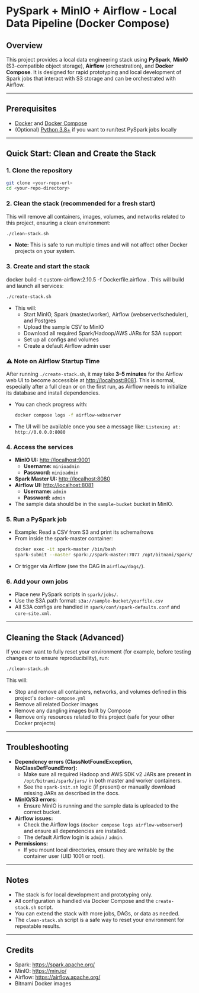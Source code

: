 # PySpark + MinIO + Airflow - Local Data Pipeline (Docker Compose)

## Overview
This project provides a local data engineering stack using **PySpark**, **MinIO** (S3-compatible object storage), **Airflow** (orchestration), and **Docker Compose**. It is designed for rapid prototyping and local development of Spark jobs that interact with S3 storage and can be orchestrated with Airflow.

---

## Prerequisites
- [Docker](https://www.docker.com/get-started) and [Docker Compose](https://docs.docker.com/compose/)
- (Optional) [Python 3.8+](https://www.python.org/) if you want to run/test PySpark jobs locally

---

## Quick Start: Clean and Create the Stack

### 1. **Clone the repository**
```sh
git clone <your-repo-url>
cd <your-repo-directory>
```

### 2. **Clean the stack (recommended for a fresh start)**
This will remove all containers, images, volumes, and networks related to this project, ensuring a clean environment:
```sh
./clean-stack.sh
```
- **Note:** This is safe to run multiple times and will not affect other Docker projects on your system.

### 3. **Create and start the stack**
docker build -t custom-airflow:2.10.5 -f Dockerfile.airflow .
This will build and launch all services:
```sh
./create-stack.sh
```
- This will:
  - Start MinIO, Spark (master/worker), Airflow (webserver/scheduler), and Postgres
  - Upload the sample CSV to MinIO
  - Download all required Spark/Hadoop/AWS JARs for S3A support
  - Set up all configs and volumes
  - Create a default Airflow admin user

### ⚠️ Note on Airflow Startup Time

After running `./create-stack.sh`, it may take **3–5 minutes** for the Airflow web UI to become accessible at [http://localhost:8081](http://localhost:8081). This is normal, especially after a full clean or on the first run, as Airflow needs to initialize its database and install dependencies.

- You can check progress with:
  ```sh
  docker compose logs -f airflow-webserver
  ```
- The UI will be available once you see a message like:
  `Listening at: http://0.0.0.0:8080`

### 4. **Access the services**
- **MinIO UI:** [http://localhost:9001](http://localhost:9001)
  - **Username:** `minioadmin`
  - **Password:** `minioadmin`
- **Spark Master UI:** [http://localhost:8080](http://localhost:8080)
- **Airflow UI:** [http://localhost:8081](http://localhost:8081)
  - **Username:** `admin`
  - **Password:** `admin`
- The sample data should be in the `sample-bucket` bucket in MinIO.

### 5. **Run a PySpark job**
- Example: Read a CSV from S3 and print its schema/rows
- From inside the spark-master container:
  ```sh
  docker exec -it spark-master /bin/bash
  spark-submit --master spark://spark-master:7077 /opt/bitnami/spark/jobs/read_s3_csv.py
  ```
- Or trigger via Airflow (see the DAG in `airflow/dags/`).

### 6. **Add your own jobs**
- Place new PySpark scripts in `spark/jobs/`.
- Use the S3A path format: `s3a://sample-bucket/yourfile.csv`
- All S3A configs are handled in `spark/conf/spark-defaults.conf` and `core-site.xml`.

---

## Cleaning the Stack (Advanced)
If you ever want to fully reset your environment (for example, before testing changes or to ensure reproducibility), run:
```sh
./clean-stack.sh
```
This will:
- Stop and remove all containers, networks, and volumes defined in this project's `docker-compose.yml`
- Remove all related Docker images
- Remove any dangling images built by Compose
- Remove only resources related to this project (safe for your other Docker projects)

---

## Troubleshooting
- **Dependency errors (ClassNotFoundException, NoClassDefFoundError):**
  - Make sure all required Hadoop and AWS SDK v2 JARs are present in `/opt/bitnami/spark/jars/` in both master and worker containers.
  - See the `spark-init.sh` logic (if present) or manually download missing JARs as described in the docs.
- **MinIO/S3 errors:**
  - Ensure MinIO is running and the sample data is uploaded to the correct bucket.
- **Airflow issues:**
  - Check the Airflow logs (`docker compose logs airflow-webserver`) and ensure all dependencies are installed.
  - The default Airflow login is `admin` / `admin`.
- **Permissions:**
  - If you mount local directories, ensure they are writable by the container user (UID 1001 or root).

---

## Notes
- The stack is for local development and prototyping only.
- All configuration is handled via Docker Compose and the `create-stack.sh` script.
- You can extend the stack with more jobs, DAGs, or data as needed.
- The `clean-stack.sh` script is a safe way to reset your environment for repeatable results.

---

## Credits
- Spark: https://spark.apache.org/
- MinIO: https://min.io/
- Airflow: https://airflow.apache.org/
- Bitnami Docker images 